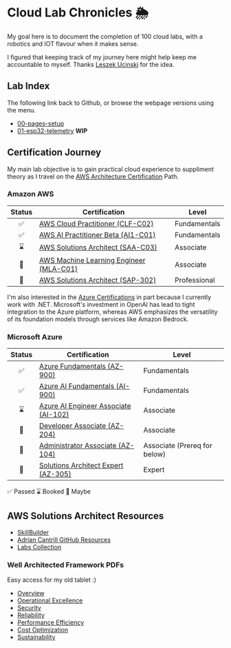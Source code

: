# Cloud Lab Chronicles 🌦
My goal here is to document the completion of 100 cloud labs, with a robotics and IOT flavour when it makes sense.

I figured that keeping track of my journey here might help keep me accountable to myself. Thanks [Leszek Ucinski](https://github.com/LesUski/100-Days-in-Cloud/tree/main) for the idea.

## Lab Index
The following link back to Github, or browse the webpage versions using the menu.

- [00-pages-setup](https://github.com/matthewww/cloud-lab-chronicles/blob/main/docs/labs/00-pages-setup.md)
- [01-esp32-telemetry](https://github.com/matthewww/cloud-lab-chronicles/blob/main/docs/labs/01-esp32-telemetry.md) **WIP**

## Certification Journey
My main lab objective is to gain practical cloud experience to suppliment theory as I travel on the [AWS Architecture Certification](https://d1.awsstatic.com/training-and-certification/docs/AWS_certification_paths.pdf) Path. 

### Amazon AWS
| Status | Certification | Level |
|:---:|---|---|
| ✅ | [AWS Cloud Practitioner (CLF-C02)](https://aws.amazon.com/certification/certified-cloud-practitioner/) | Fundamentals |
| ✅ | [AWS AI Practitioner Beta (AI1-C01)](https://aws.amazon.com/certification/certified-ai-practitioner/) | Fundamentals |
| ⌛ | [AWS Solutions Architect (SAA-C03)](https://aws.amazon.com/certification/certified-solutions-architect-associate/) | Associate |
| 🤔 | [AWS Machine Learning Engineer (MLA-C01)](https://aws.amazon.com/certification/certified-machine-learning-engineer-associate) | Associate |
| 🤔 | [AWS Solutions Architect (SAP-302)](https://aws.amazon.com/certification/certified-solutions-architect-professional/) | Professional |

I'm also interested in the [Azure Certifications](https://query.prod.cms.rt.microsoft.com/cms/api/am/binary/RE2PjDI) in part because I currently work with .NET. Microsoft's investment in OpenAI has lead to tight integration to the Azure platform, whereas AWS emphasizes the versatility of its foundation models through services like Amazon Bedrock.

### Microsoft Azure
| Status | Certification | Level |
|:---:|---|---|
| ✅ | [Azure Fundamentals (AZ-900)](https://learn.microsoft.com/en-us/credentials/certifications/azure-fundamentals/) | Fundamentals |
| ✅ | [Azure AI Fundamentals (AI-900)](https://learn.microsoft.com/en-us/credentials/certifications/azure-ai-fundamentals/) | Fundamentals |
| ⌛ | [Azure AI Engineer Associate (AI-102)](https://learn.microsoft.com/en-us/credentials/certifications/azure-ai-engineer/) | Associate |
| 🤔 | [Developer Associate (AZ-204)](https://learn.microsoft.com/en-us/credentials/certifications/azure-developer/) | Associate |
| 🤔 | [Administrator Associate (AZ-104)](https://learn.microsoft.com/en-us/credentials/certifications/azure-administrator/) | Associate (Prereq for below) |
| 🤔 | [Solutions Architect Expert (AZ-305)](https://learn.microsoft.com/en-us/credentials/certifications/azure-solutions-architect/) | Expert |

✅ Passed 
⌛ Booked
🤔 Maybe

## AWS Solutions Architect Resources
- [SkillBuilder](https://skillbuilder.aws/exam-prep/solutions-architect-associate)
- [Adrian Cantrill GitHub Resources](https://github.com/9QIX/AdrianCantrill-SAA-C03)
- [Labs Collection](https://github.com/thyagomota/aws-labs)


### Well Architected Framework PDFs
Easy access for my old tablet :)
- [Overview](https://docs.aws.amazon.com/pdfs/wellarchitected/latest/framework/wellarchitected-framework.pdf#welcome)
- [Operational Excellence](https://docs.aws.amazon.com/pdfs/wellarchitected/latest/operational-excellence-pillar/wellarchitected-operational-excellence-pillar.pdf)
- [Security](https://docs.aws.amazon.com/pdfs/wellarchitected/latest/security-pillar/wellarchitected-security-pillar.pdf)
- [Reliability](https://docs.aws.amazon.com/pdfs/wellarchitected/latest/reliability-pillar/wellarchitected-reliability-pillar.pdf)
- [Performance Efficiency](https://docs.aws.amazon.com/pdfs/wellarchitected/latest/performance-efficiency-pillar/wellarchitected-performance-efficiency-pillar.pdf)
- [Cost Optimization](https://docs.aws.amazon.com/pdfs/wellarchitected/latest/cost-optimization-pillar/wellarchitected-cost-optimization-pillar.pdf)
- [Sustainability](https://docs.aws.amazon.com/pdfs/wellarchitected/latest/sustainability-pillar/wellarchitected-sustainability-pillar.pdf#sustainability-pillar)
